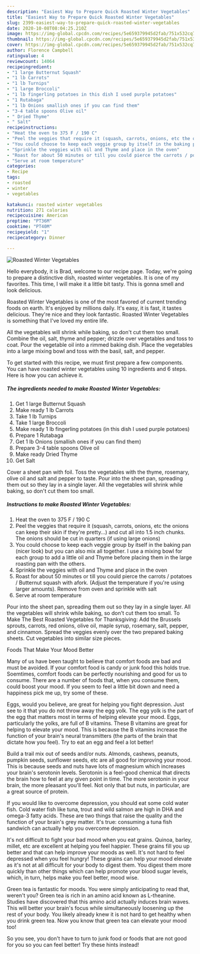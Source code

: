 ```yaml
---
description: "Easiest Way to Prepare Quick Roasted Winter Vegetables"
title: "Easiest Way to Prepare Quick Roasted Winter Vegetables"
slug: 2399-easiest-way-to-prepare-quick-roasted-winter-vegetables
date: 2020-10-08T08:04:25.210Z
image: https://img-global.cpcdn.com/recipes/5e659379945d2fab/751x532cq70/roasted-winter-vegetables-recipe-main-photo.jpg
thumbnail: https://img-global.cpcdn.com/recipes/5e659379945d2fab/751x532cq70/roasted-winter-vegetables-recipe-main-photo.jpg
cover: https://img-global.cpcdn.com/recipes/5e659379945d2fab/751x532cq70/roasted-winter-vegetables-recipe-main-photo.jpg
author: Florence Campbell
ratingvalue: 4
reviewcount: 14064
recipeingredient:
- "1 large Butternut Squash"
- "1 lb Carrots"
- "1 lb Turnips"
- "1 large Broccoli"
- "1 lb fingerling potatoes in this dish I used purple potatoes"
- "1 Rutabaga"
- "1 lb Onions smallish ones if you can find them"
- "3-4 table spoons Olive oil"
- " Dried Thyme"
- " Salt"
recipeinstructions:
- "Heat the oven to 375 F / 190 C"
- "Peel the veggies that require it (squash, carrots, onions, etc the onions can keep their skin if they&#39;re pretty...) and cut all into 1.5 inch chunks. The onions should be cut in quarters (if using large onions)"
- "You could choose to keep each veggie group by itself in the baking pan (nicer look) but you can also mix all together. I use a mixing bowl for each group to add a little oil and Thyme before placing them in the large roasting pan with the others."
- "Sprinkle the veggies with oil and Thyme and place in the oven"
- "Roast for about 50 minutes or till you could pierce the carrots / potatoes / Butternut squash with afork. (Adjust the temperature if you&#39;re using larger amounts). Remove from oven and sprinkle with salt"
- "Serve at room temperature"
categories:
- Recipe
tags:
- roasted
- winter
- vegetables

katakunci: roasted winter vegetables 
nutrition: 271 calories
recipecuisine: American
preptime: "PT36M"
cooktime: "PT40M"
recipeyield: "1"
recipecategory: Dinner

---
```



![Roasted Winter Vegetables](https://img-global.cpcdn.com/recipes/5e659379945d2fab/751x532cq70/roasted-winter-vegetables-recipe-main-photo.jpg)

Hello everybody, it is Brad, welcome to our recipe page. Today, we're going to prepare a distinctive dish, roasted winter vegetables. It is one of my favorites. This time, I will make it a little bit tasty. This is gonna smell and look delicious.

Roasted Winter Vegetables is one of the most favored of current trending foods on earth. It's enjoyed by millions daily. It's easy, it is fast, it tastes delicious. They're nice and they look fantastic. Roasted Winter Vegetables is something that I've loved my entire life.

All the vegetables will shrink while baking, so don&#39;t cut them too small. Combine the oil, salt, thyme and pepper; drizzle over vegetables and toss to coat. Pour the vegetable oil into a rimmed baking dish. Place the vegetables into a large mixing bowl and toss with the basil, salt, and pepper.


To get started with this recipe, we must first prepare a few components. You can have roasted winter vegetables using 10 ingredients and 6 steps. Here is how you can achieve it.

<!--inarticleads1-->

##### The ingredients needed to make Roasted Winter Vegetables:

1. Get 1 large Butternut Squash
1. Make ready 1 lb Carrots
1. Take 1 lb Turnips
1. Take 1 large Broccoli
1. Make ready 1 lb fingerling potatoes (in this dish I used purple potatoes)
1. Prepare 1 Rutabaga
1. Get 1 lb Onions (smallish ones if you can find them)
1. Prepare 3-4 table spoons Olive oil
1. Make ready  Dried Thyme
1. Get  Salt


Cover a sheet pan with foil. Toss the vegetables with the thyme, rosemary, olive oil and salt and pepper to taste. Pour into the sheet pan, spreading them out so they lay in a single layer. All the vegetables will shrink while baking, so don&#39;t cut them too small. 

<!--inarticleads2-->

##### Instructions to make Roasted Winter Vegetables:

1. Heat the oven to 375 F / 190 C
1. Peel the veggies that require it (squash, carrots, onions, etc the onions can keep their skin if they&#39;re pretty...) and cut all into 1.5 inch chunks. The onions should be cut in quarters (if using large onions)
1. You could choose to keep each veggie group by itself in the baking pan (nicer look) but you can also mix all together. I use a mixing bowl for each group to add a little oil and Thyme before placing them in the large roasting pan with the others.
1. Sprinkle the veggies with oil and Thyme and place in the oven
1. Roast for about 50 minutes or till you could pierce the carrots / potatoes / Butternut squash with afork. (Adjust the temperature if you&#39;re using larger amounts). Remove from oven and sprinkle with salt
1. Serve at room temperature


Pour into the sheet pan, spreading them out so they lay in a single layer. All the vegetables will shrink while baking, so don&#39;t cut them too small. To Make The Best Roasted Vegetables for Thanksgiving: Add the Brussels sprouts, carrots, red onions, olive oil, maple syrup, rosemary, salt, pepper, and cinnamon. Spread the veggies evenly over the two prepared baking sheets. Cut vegetables into similar size pieces. 

Foods That Make Your Mood Better


Many of us have been taught to believe that comfort foods are bad and must be avoided. If your comfort food is candy or junk food this holds true. Soemtimes, comfort foods can be perfectly nourishing and good for us to consume. There are a number of foods that, when you consume them, could boost your mood. If you seem to feel a little bit down and need a happiness pick me up, try some of these.

Eggs, would you believe, are great for helping you fight depression. Just see to it that you do not throw away the egg yolk. The egg yolk is the part of the egg that matters most in terms of helping elevate your mood. Eggs, particularly the yolks, are full of B vitamins. These B vitamins are great for helping to elevate your mood. This is because the B vitamins increase the function of your brain's neural transmitters (the parts of the brain that dictate how you feel). Try to eat an egg and feel a lot better!

Build a trail mix out of seeds and/or nuts. Almonds, cashews, peanuts, pumpkin seeds, sunflower seeds, etc are all good for improving your mood. This is because seeds and nuts have lots of magnesium which increases your brain's serotonin levels. Serotonin is a feel-good chemical that directs the brain how to feel at any given point in time. The more serotonin in your brain, the more pleasant you'll feel. Not only that but nuts, in particular, are a great source of protein.

If you would like to overcome depression, you should eat some cold water fish. Cold water fish like tuna, trout and wild salmon are high in DHA and omega-3 fatty acids. These are two things that raise the quality and the function of your brain's grey matter. It's true: consuming a tuna fish sandwich can actually help you overcome depression. 

It's not difficult to fight your bad mood when you eat grains. Quinoa, barley, millet, etc are excellent at helping you feel happier. These grains fill you up better and that can help improve your moods as well. It's not hard to feel depressed when you feel hungry! These grains can help your mood elevate as it's not at all difficult for your body to digest them. You digest them more quickly than other things which can help promote your blood sugar levels, which, in turn, helps make you feel better, mood wise.

Green tea is fantastic for moods. You were simply anticipating to read that, weren't you? Green tea is rich in an amino acid known as L-theanine. Studies have discovered that this amino acid actually induces brain waves. This will better your brain's focus while simultaneously loosening up the rest of your body. You likely already knew it is not hard to get healthy when you drink green tea. Now you know that green tea can elevate your mood too!

So you see, you don't have to turn to junk food or foods that are not good for you so you can feel better! Try  these hints  instead!

